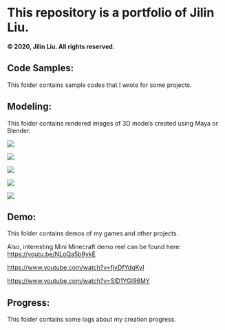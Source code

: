 This repository is a portfolio of Jilin Liu.
===============

**© 2020, Jilin Liu. All rights reserved.** 

Code Samples:
---------
This folder contains sample codes that I wrote for some projects.

Modeling:
---------
This folder contains rendered images of 3D models created using Maya or Blender.

![](./Modeling/chess2.jpg)

![](./Modeling/Hamster1.jpg)

![](./Modeling/Shuttlecock2.jpg)

![](./Modeling/character1.jpg)

![](./Modeling/Pub4.jpg)

Demo:
-------------
This folder contains demos of my games and other projects.

Also, interesting Mini Minecraft demo reel can be found here:
https://youtu.be/NLoQa5b9ykE

https://www.youtube.com/watch?v=fjvDfYdqKyI

https://www.youtube.com/watch?v=SID1YGI96MY

Progress:
----------
This folder contains some logs about my creation progress.